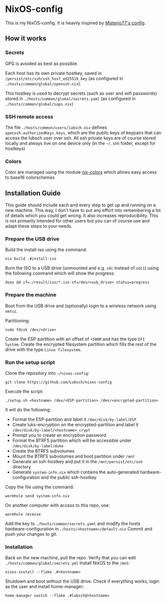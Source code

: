 # NixOS-config

This is my NixOS-config. It is heavily inspired by [Misterio77's config](https://git.sr.ht/~misterio/nix-config).

## How it works

### Secrets

GPG is avoided as best as possible.

Each host has its own private hostkey, saved in `/persist/etc/ssh/ssh_host_ed25519_key` (as configured in `./hosts/common/global/openssh.nix`).

This hostkey is used to decrypt secrets (such as user and wifi passwords) stored in `./hosts/common/global/secrets.yaml` (as configured in `./hosts/common/global/sops.nix`)

### SSH remote access

The file `./hosts/common/users/lubsch.nix` defines `openssh.authorizedKeys.keys`, which are the public keys of keypairs that can access the lubsch user over ssh. All ssh private keys are of course stored locally and always live on one device only (in the `~/.shh` folder, except for hostkeys)

### Colors

Color are managed using the module [nix-colors](https://github.com/Misterio77/nix-color) which allows easy access to base16 colorschemes

## Installation Guide

This guide should include each and every step to get up and running on a new machine. This way, I don't have to put any effort into remembering a lot of details which you could get wrong. It also increases reproducibility. This is not primarily intended for other users but you can of course use and adapt these steps to your needs.

### Prepare the USB drive

Build the install-iso using the command:
```
nix build .#install-iso
```
Burn the ISO to a USB drive (unmounted and e.g. `sdc` instead of `sdc1`) using the following command which will show the progress:
```
doas dd if=./result/iso/*.iso of=/dev/<usb_drive> status=progress
```

### Prepare the machine

Boot from the USB drive and (optionally) login to a wireless network using `nmtui`.

Partitioning:
```
sudo fdisk /dev/<drive>
```
Create the ESP-partition with an offset of `+500M` and has the type `EFI System`.
Create the encrypted filesystem partition which fills the rest of the drive with the type `Linux filesystem`.

### Run the setup script

Clone the repository into `~/nixos-config`:
```
git clone https://github.com/Lubsch/nixos-config
```
Execute the script:
```
./setup.sh <hostname> /dev/<ESP-partition> /dev/<encrypted-partition>
```
It will do the following:
- Format the ESP-partition and label it `/dev/disk/by-label/ESP`
- Create luks-encryption on the encrypted-partition and label it `/dev/disk/by-label/<hostname>_crypt`
- Prompt you to create an encryption password
- Format the BTRFS partition which will be accessible under `/dev/disk/by-label/duke`
- Create the BTRFS subvolumes
- Mount the BTRFS subvolumes and boot partition under `/mnt`
- Generate an ssh-hostkey and put it in the `/mnt/persist/etc/ssh` directory
- Generate `system-info.nix` which contains the auto-generated hardware-configuration and the public ssh-hostkey

Copy the file using the command:
```
wormhole send system-info.nix
```
On another computer with access to this repo, use:
```
wormhole receive
```
Add the key to `./hosts/common/secrets.yaml` and modify the hosts hardware-configuration in `./hosts/<hostname>/default.nix`
Commit and push your changes to git.

### Installation
Back on the new machine, pull the repo. Verify that you can edit `./hosts/common/global/secrets.yml`
Install NixOS to the `/mnt`:
```
nixos-install --flake .#<hostname>
```
Shutdown and boot without the USB drive. Check if everything works, login as the user and install home-manager:
```
home-manager switch --flake .#lubsch@<hostname>
```
